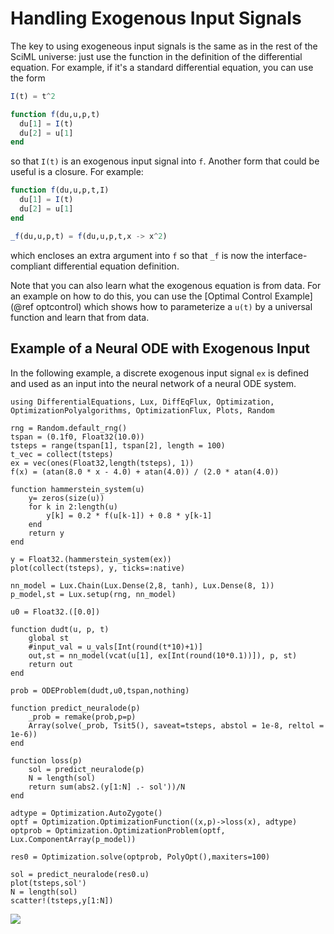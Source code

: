 # Handling Exogenous Input Signals

The key to using exogeneous input signals is the same as in the rest of the
SciML universe: just use the function in the definition of the differential
equation. For example, if it's a standard differential equation, you can
use the form

```julia
I(t) = t^2

function f(du,u,p,t)
  du[1] = I(t)
  du[2] = u[1]
end
```

so that `I(t)` is an exogenous input signal into `f`. Another form that could be
useful is a closure. For example:

```julia
function f(du,u,p,t,I)
  du[1] = I(t)
  du[2] = u[1]
end

_f(du,u,p,t) = f(du,u,p,t,x -> x^2)
```

which encloses an extra argument into `f` so that `_f` is now the interface-compliant
differential equation definition.

Note that you can also learn what the exogenous equation is from data. For an
example on how to do this, you can use the [Optimal Control Example](@ref optcontrol)
which shows how to parameterize a `u(t)` by a universal function and learn that
from data.

## Example of a Neural ODE with Exogenous Input

In the following example, a discrete exogenous input signal `ex` is defined and
used as an input into the neural network of a neural ODE system.

```@example exogenous
using DifferentialEquations, Lux, DiffEqFlux, Optimization, OptimizationPolyalgorithms, OptimizationFlux, Plots, Random

rng = Random.default_rng()
tspan = (0.1f0, Float32(10.0))
tsteps = range(tspan[1], tspan[2], length = 100)
t_vec = collect(tsteps)
ex = vec(ones(Float32,length(tsteps), 1))
f(x) = (atan(8.0 * x - 4.0) + atan(4.0)) / (2.0 * atan(4.0))

function hammerstein_system(u)
    y= zeros(size(u))
    for k in 2:length(u)
        y[k] = 0.2 * f(u[k-1]) + 0.8 * y[k-1]
    end
    return y
end

y = Float32.(hammerstein_system(ex))
plot(collect(tsteps), y, ticks=:native)

nn_model = Lux.Chain(Lux.Dense(2,8, tanh), Lux.Dense(8, 1))
p_model,st = Lux.setup(rng, nn_model)

u0 = Float32.([0.0])

function dudt(u, p, t)
    global st
    #input_val = u_vals[Int(round(t*10)+1)]
    out,st = nn_model(vcat(u[1], ex[Int(round(10*0.1))]), p, st)
    return out
end

prob = ODEProblem(dudt,u0,tspan,nothing)

function predict_neuralode(p)
    _prob = remake(prob,p=p)
    Array(solve(_prob, Tsit5(), saveat=tsteps, abstol = 1e-8, reltol = 1e-6))
end

function loss(p)
    sol = predict_neuralode(p)
    N = length(sol)
    return sum(abs2.(y[1:N] .- sol'))/N
end

adtype = Optimization.AutoZygote()
optf = Optimization.OptimizationFunction((x,p)->loss(x), adtype)
optprob = Optimization.OptimizationProblem(optf, Lux.ComponentArray(p_model))

res0 = Optimization.solve(optprob, PolyOpt(),maxiters=100)

sol = predict_neuralode(res0.u)
plot(tsteps,sol')
N = length(sol)
scatter!(tsteps,y[1:N])
```

![](https://aws1.discourse-cdn.com/business5/uploads/julialang/original/3X/f/3/f3c2727af36ac20e114fe3c9798e567cc9d22b9e.png)
